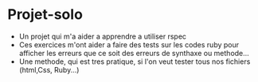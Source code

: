 # Projet-solo
- Un projet qui m'a aider a apprendre a utiliser rspec 
- Ces exercices m'ont aider a faire des tests sur les codes ruby pour afficher les erreurs que ce soit des erreurs de synthaxe ou methode...
- Une methode, qui est tres pratique, si l'on veut tester tous nos fichiers (html,Css, Ruby...) 
